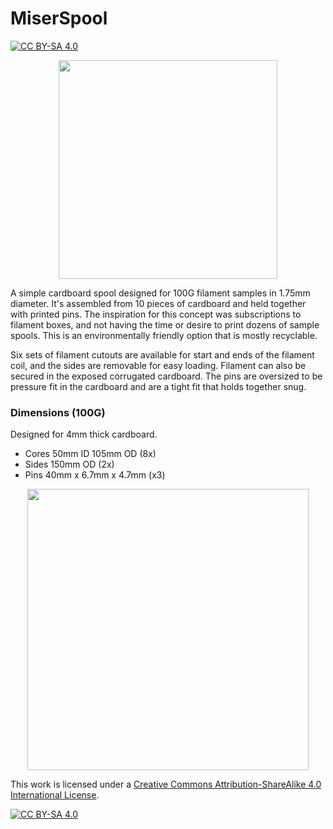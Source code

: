 # MiserSpool

[![CC BY-SA 4.0][cc-by-sa-shield]][cc-by-sa]

<p align="center">
  <img src="http://drive.google.com/uc?export=view&id=1IQNbfRymnT8aZUg0a2PtwNMDtT5zf6Vt" width="350" class="center">
</p>

A simple cardboard spool designed for 100G filament samples in 1.75mm diameter. It's assembled from 10 pieces of cardboard and held together with printed pins. The inspiration for this concept was subscriptions to filament boxes, and not having the time or desire to print dozens of sample spools. This is an environmentally friendly option that is mostly recyclable.

Six sets of filament cutouts are available for start and ends of the filament coil, and the sides are removable for easy loading. Filament can also be secured in the exposed corrugated cardboard. The pins are oversized to be pressure fit in the cardboard and are a tight fit that holds together snug.

### Dimensions (100G)
Designed for 4mm thick cardboard.

- Cores 50mm ID 105mm OD (8x)
- Sides 150mm OD (2x)
- Pins 40mm x 6.7mm x 4.7mm (x3) 

<p align="center">
  <img src="http://drive.google.com/uc?export=view&id=14qHbg5-AqOpGQJd9jJAv8WaaivcUCd6z" width="450" class="center">
</p>

This work is licensed under a
[Creative Commons Attribution-ShareAlike 4.0 International License][cc-by-sa].

[![CC BY-SA 4.0][cc-by-sa-image]][cc-by-sa]

[miser-spool]: http://drive.google.com/uc?export=view&id=1IQNbfRymnT8aZUg0a2PtwNMDtT5zf6Vt
[cc-by-sa]: http://creativecommons.org/licenses/by-sa/4.0/
[cc-by-sa-image]: https://licensebuttons.net/l/by-sa/4.0/88x31.png
[cc-by-sa-shield]: https://img.shields.io/badge/License-CC%20BY--SA%204.0-lightgrey.svg
